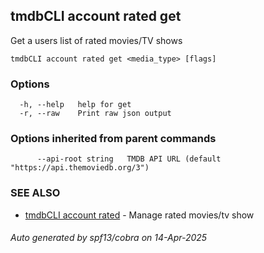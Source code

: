 ## tmdbCLI account rated get

Get a users list of rated movies/TV shows

```
tmdbCLI account rated get <media_type> [flags]
```

### Options

```
  -h, --help   help for get
  -r, --raw    Print raw json output
```

### Options inherited from parent commands

```
      --api-root string   TMDB API URL (default "https://api.themoviedb.org/3")
```

### SEE ALSO

* [tmdbCLI account rated](tmdbCLI_account_rated.md)	 - Manage rated movies/tv show

###### Auto generated by spf13/cobra on 14-Apr-2025

